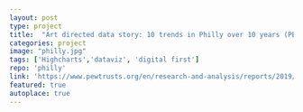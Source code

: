 ```yaml
---
layout: post
type: project
title:  "Art directed data story: 10 trends in Philly over 10 years (PEW)"
categories: project
image: "philly.jpg"
tags: ['Highcharts','dataviz', 'digital first']
repo: 'philly'
link: 'https://www.pewtrusts.org/en/research-and-analysis/reports/2019/04/11/10-trends-that-have-changed-philadelphia-in-10-years'
featured: true
autoplace: true
---
```


